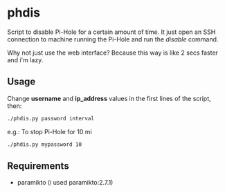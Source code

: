 # phdis

Script to disable Pi-Hole for a certain amount of time. It just open an SSH connection to machine running the Pi-Hole and run the *disable* command.

Why not just use the web interface? Because this way is like 2 secs faster and i'm lazy.

## Usage

Change **username** and **ip_address** values in the first lines of the script, then:

```bash
./phdis.py password interval
```

e.g.: To stop Pi-Hole for 10 mi

```bash
./phdis.py mypassword 10
```

## Requirements

- paramikto (i used paramikto:2.7.1)